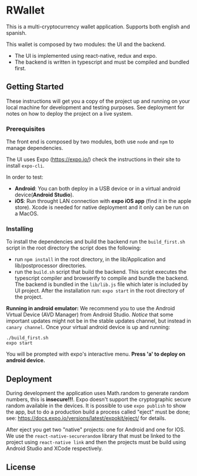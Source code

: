# RWallet

This is a multi-cryptocurrency wallet application. Supports both english and spanish.

This wallet is composed by two modules: the UI and the backend.

-   The UI is implemented using react-native, redux and expo.
-   The backend is written in typescript and must be compiled and bundled first.

## Getting Started

These instructions will get you a copy of the project up and running on your local machine
for development and testing purposes. See deployment for notes on how
to deploy the project on a live system.

### Prerequisites

The front end is composed by two modules, both use `node` and `npm` to manage dependencies.

The UI uses Expo (https://expo.io/) check the instructions in their site to install `expo-cli`.

In order to test:

-   **Android**: You can both deploy in a USB device or in a virtual android device(**Android Studio**).
-   **iOS**: Run throught LAN connection with **expo iOS app** (find it in the apple store). Xcode is needed for native deployment and it only can be run on a MacOS.

### Installing

To install the dependencies and build the backend run the `build_first.sh` script in
the root directory the script does the following:

-   run `npm install` in the root directory, in the lib/Application and lib/postprocessor directories.
-   run the `build.sh` script that build the backend. This script executes the typescript compiler
    and browserify to compile and bundle the backend. The backend is bundled in the `lib/lib.js` file
    which later is included by UI project.
    After the installation run: `expo start` in the root directory of the project.

**Running in android emulator:**
We recommend you to use the Android Virtual Device (AVD Manager) from Android Studio.
_Notice_ that some important updates might not be in the stable updates channel, but instead in `canary channel`.
Once your virtual android device is up and running:

```
./build_first.sh
expo start
```

You will be prompted with expo's interactive menu. **Press 'a' to deploy on android device.**

## Deployment

During development the application uses Math.random to generate random numbers, this is **insecure!!!**.
Expo doesn't support the cryptographic secure random available in the devices. It is possible to
use `expo publish` to show the app, but to do a production build a process called "eject"
must be done; see: https://docs.expo.io/versions/latest/expokit/eject/ for details.

After eject you get two "native" projects: one for Android and one for IOS. We use the
`react-native-securerandom` library that must be linked to the project using `react-native link`
and then the projects must be build using Android Studio and XCode respectively.

## License
